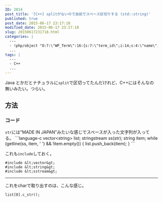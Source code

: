 ```yaml
---
ID: 2014
post_title: '[C++] splitがないので自前でスペース区切りする (std::string)'
published: true
post_date: 2015-06-17 23:17:18
modified_date: 2015-06-17 23:17:18
slug: 20150617231718.html
categories: |
  ---
  - !php/object "O:7:\"WP_Term\":16:{s:7:\"term_id\";i:14;s:4:\"name\";s:15:\"\u30D7\u30ED\u30B0\u30E9\u30E0\";s:4:\"slug\";s:7:\"program\";s:10:\"term_group\";i:0;s:16:\"term_taxonomy_id\";i:14;s:8:\"taxonomy\";s:8:\"category\";s:11:\"description\";s:0:\"\";s:6:\"parent\";i:0;s:5:\"count\";i:121;s:6:\"filter\";s:3:\"raw\";s:6:\"cat_ID\";i:14;s:14:\"category_count\";i:121;s:20:\"category_description\";s:0:\"\";s:8:\"cat_name\";s:15:\"\u30D7\u30ED\u30B0\u30E9\u30E0\";s:17:\"category_nicename\";s:7:\"program\";s:15:\"category_parent\";i:0;}"
  ...
tags: |
  ---
  - C++
  ...
---
```

Java とかだとナチュラルに<code>split</code>で区切ってたんだけれど、C++にはそんなの無いみたい。つらい。
<!--more-->
<h2>方法</h2>
<h3>コード</h3>
<code>str</code>には"MADE IN JAPAN"みたいな感じでスペースが入った文字列が入ってる。
```language-c
vector&lt;string&gt; list;
stringstream ss(str);
string item;
while (getline(ss, item, &#039; &#039;) &amp;&amp; !item.empty()) {
    list.push_back(item);
}
```

これも`include`しておく。

```language-c
#include &lt;vector&gt;
#include &lt;string&gt;
#include &lt;sstream&gt;
```

---

これをcharで取り出すのは、こんな感じ。

```language-c
list[0].c_str();
```